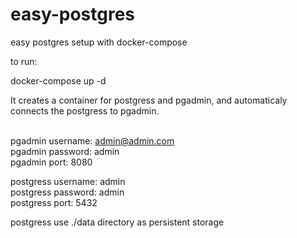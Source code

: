 # easy-postgres
easy postgres setup with docker-compose  <br> 

to run:  <br> 

docker-compose up -d  <br> 

It creates a container for postgress and pgadmin, and automaticaly connects the postgress to pgadmin.  <br> <br> 

pgadmin username: admin@admin.com  <br> 
pgadmin password: admin  <br> 
pgadmin port: 8080  <br> 

postgress username: admin  <br> 
postgress password: admin  <br> 
postgress port: 5432  <br> 

postgress use ./data directory as persistent storage
